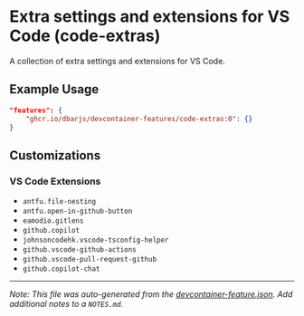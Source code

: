 
# Extra settings and extensions for VS Code (code-extras)

A collection of extra settings and extensions for VS Code.

## Example Usage

```json
"features": {
    "ghcr.io/dbarjs/devcontainer-features/code-extras:0": {}
}
```



## Customizations

### VS Code Extensions

- `antfu.file-nesting`
- `antfu.open-in-github-button`
- `eamodio.gitlens`
- `github.copilot`
- `johnsoncodehk.vscode-tsconfig-helper`
- `github.vscode-github-actions`
- `github.vscode-pull-request-github`
- `github.copilot-chat`



---

_Note: This file was auto-generated from the [devcontainer-feature.json](https://github.com/dbarjs/devcontainer-features/blob/main/src/code-extras/devcontainer-feature.json).  Add additional notes to a `NOTES.md`._
